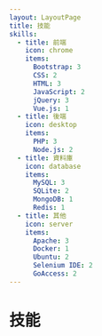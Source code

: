 ```yaml
---
layout: LayoutPage
title: 技能
skills:
  - title: 前端
    icon: chrome
    items:
      Bootstrap: 3
      CSS: 2
      HTML: 3
      JavaScript: 2
      jQuery: 3
      Vue.js: 1
  - title: 後端
    icon: desktop
    items:
      PHP: 3
      Node.js: 2
  - title: 資料庫
    icon: database
    items:
      MySQL: 3
      SQLite: 2
      MongoDB: 1
      Redis: 1
  - title: 其他
    icon: server
    items:
      Apache: 3
      Docker: 1
      Ubuntu: 2
      Selenium IDE: 2
      GoAccess: 2
---
```

# <span class="fa fa-bar-chart-o fa-fw"></span> 技能

<div class="row">
  <div class="col-md-6 p-md-2">
    <SkillCard :skill="$page.frontmatter.skills[0]"/>
    <SkillCard :skill="$page.frontmatter.skills[2]"/>
  </div>
  <div class="col-md-6 p-md-2">
    <SkillCard :skill="$page.frontmatter.skills[1]"/>
    <SkillCard :skill="$page.frontmatter.skills[3]"/>
  </div>
</div>
